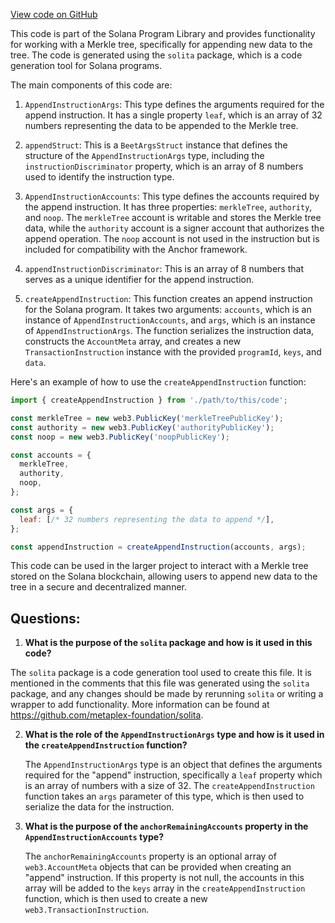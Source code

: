 [View code on GitHub](https://github.com/solana-labs/solana-program-library/account-compression/sdk/src/generated/instructions/append.ts)

This code is part of the Solana Program Library and provides functionality for working with a Merkle tree, specifically for appending new data to the tree. The code is generated using the `solita` package, which is a code generation tool for Solana programs.

The main components of this code are:

1. `AppendInstructionArgs`: This type defines the arguments required for the append instruction. It has a single property `leaf`, which is an array of 32 numbers representing the data to be appended to the Merkle tree.

2. `appendStruct`: This is a `BeetArgsStruct` instance that defines the structure of the `AppendInstructionArgs` type, including the `instructionDiscriminator` property, which is an array of 8 numbers used to identify the instruction type.

3. `AppendInstructionAccounts`: This type defines the accounts required by the append instruction. It has three properties: `merkleTree`, `authority`, and `noop`. The `merkleTree` account is writable and stores the Merkle tree data, while the `authority` account is a signer account that authorizes the append operation. The `noop` account is not used in the instruction but is included for compatibility with the Anchor framework.

4. `appendInstructionDiscriminator`: This is an array of 8 numbers that serves as a unique identifier for the append instruction.

5. `createAppendInstruction`: This function creates an append instruction for the Solana program. It takes two arguments: `accounts`, which is an instance of `AppendInstructionAccounts`, and `args`, which is an instance of `AppendInstructionArgs`. The function serializes the instruction data, constructs the `AccountMeta` array, and creates a new `TransactionInstruction` instance with the provided `programId`, `keys`, and `data`.

Here's an example of how to use the `createAppendInstruction` function:

```javascript
import { createAppendInstruction } from './path/to/this/code';

const merkleTree = new web3.PublicKey('merkleTreePublicKey');
const authority = new web3.PublicKey('authorityPublicKey');
const noop = new web3.PublicKey('noopPublicKey');

const accounts = {
  merkleTree,
  authority,
  noop,
};

const args = {
  leaf: [/* 32 numbers representing the data to append */],
};

const appendInstruction = createAppendInstruction(accounts, args);
```

This code can be used in the larger project to interact with a Merkle tree stored on the Solana blockchain, allowing users to append new data to the tree in a secure and decentralized manner.
## Questions: 
 1. **What is the purpose of the `solita` package and how is it used in this code?**

   The `solita` package is a code generation tool used to create this file. It is mentioned in the comments that this file was generated using the `solita` package, and any changes should be made by rerunning `solita` or writing a wrapper to add functionality. More information can be found at https://github.com/metaplex-foundation/solita.

2. **What is the role of the `AppendInstructionArgs` type and how is it used in the `createAppendInstruction` function?**

   The `AppendInstructionArgs` type is an object that defines the arguments required for the "append" instruction, specifically a `leaf` property which is an array of numbers with a size of 32. The `createAppendInstruction` function takes an `args` parameter of this type, which is then used to serialize the data for the instruction.

3. **What is the purpose of the `anchorRemainingAccounts` property in the `AppendInstructionAccounts` type?**

   The `anchorRemainingAccounts` property is an optional array of `web3.AccountMeta` objects that can be provided when creating an "append" instruction. If this property is not null, the accounts in this array will be added to the `keys` array in the `createAppendInstruction` function, which is then used to create a new `web3.TransactionInstruction`.